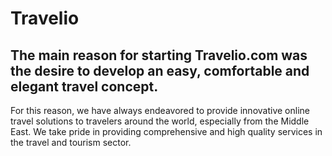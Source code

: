 # Travelio
## The main reason for starting Travelio.com was the desire to develop an easy, comfortable and elegant travel concept.
For this reason, we have always endeavored to provide innovative online travel solutions to travelers around the world, especially from the Middle East.
We take pride in providing comprehensive and high quality services in the travel and tourism sector.
